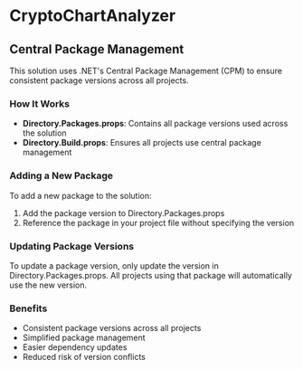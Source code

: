 # CryptoChartAnalyzer

## Central Package Management

This solution uses .NET's Central Package Management (CPM) to ensure consistent package versions across all projects.

### How It Works

- **Directory.Packages.props**: Contains all package versions used across the solution
- **Directory.Build.props**: Ensures all projects use central package management

### Adding a New Package

To add a new package to the solution:

1. Add the package version to Directory.Packages.props
2. Reference the package in your project file without specifying the version

### Updating Package Versions

To update a package version, only update the version in Directory.Packages.props. All projects using that package will automatically use the new version.

### Benefits

- Consistent package versions across all projects
- Simplified package management
- Easier dependency updates
- Reduced risk of version conflicts
